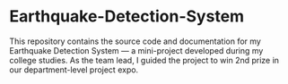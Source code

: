 # Earthquake-Detection-System
This repository contains the source code and documentation for my Earthquake Detection System — a mini-project developed during my college studies. As the team lead, I guided the project to win 2nd prize in our department-level project expo.

